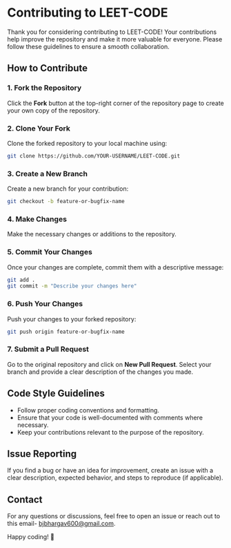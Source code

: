 # Contributing to LEET-CODE

Thank you for considering contributing to LEET-CODE! Your contributions help improve the repository and make it more valuable for everyone. Please follow these guidelines to ensure a smooth collaboration.

## How to Contribute

### 1. Fork the Repository
Click the **Fork** button at the top-right corner of the repository page to create your own copy of the repository.

### 2. Clone Your Fork
Clone the forked repository to your local machine using:

```bash
git clone https://github.com/YOUR-USERNAME/LEET-CODE.git
```

### 3. Create a New Branch
Create a new branch for your contribution:

```bash
git checkout -b feature-or-bugfix-name
```

### 4. Make Changes
Make the necessary changes or additions to the repository.

### 5. Commit Your Changes
Once your changes are complete, commit them with a descriptive message:

```bash
git add .
git commit -m "Describe your changes here"
```

### 6. Push Your Changes
Push your changes to your forked repository:

```bash
git push origin feature-or-bugfix-name
```

### 7. Submit a Pull Request
Go to the original repository and click on **New Pull Request**. Select your branch and provide a clear description of the changes you made.

## Code Style Guidelines
- Follow proper coding conventions and formatting.
- Ensure that your code is well-documented with comments where necessary.
- Keep your contributions relevant to the purpose of the repository.

## Issue Reporting
If you find a bug or have an idea for improvement, create an issue with a clear description, expected behavior, and steps to reproduce (if applicable).

## Contact
For any questions or discussions, feel free to open an issue or reach out to this email- bjbhargav600@gmail.com.

Happy coding! 🚀

